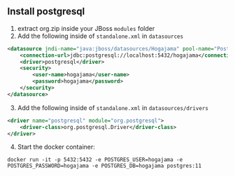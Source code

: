 ## Install postgresql

1. extract org.zip inside your JBoss `modules` folder
2. Add the following inside of `standalone.xml` in `datasources`

```xml
<datasource jndi-name="java:jboss/datasources/Hogajama" pool-name="PostgresDS" enabled="true">
    <connection-url>jdbc:postgresql://localhost:5432/hogajama</connection-url>
    <driver>postgresql</driver>
    <security>
        <user-name>hogajama</user-name>
        <password>hogajama</password>
    </security>
</datasource>
``` 
3. Add the following inside of `standalone.xml` in `datasources/drivers`

```xml
<driver name="postgresql" module="org.postgresql">
    <driver-class>org.postgresql.Driver</driver-class>
</driver>
``` 

4. Start the docker container:
```shell
docker run -it -p 5432:5432 -e POSTGRES_USER=hogajama -e POSTGRES_PASSWORD=hogajama -e POSTGRES_DB=hogajama postgres:11
```
